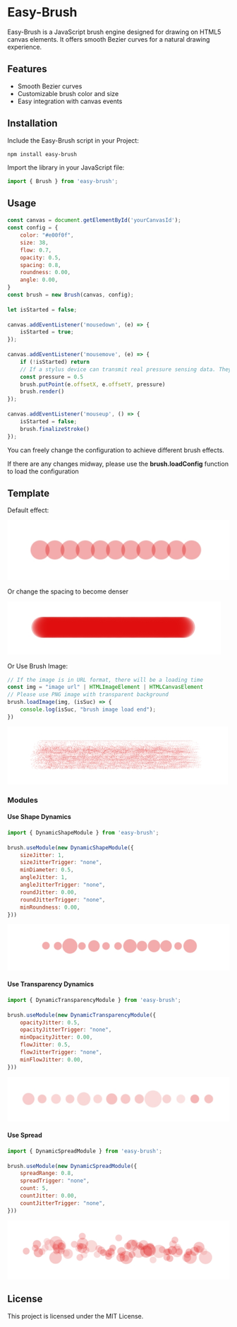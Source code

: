 # Easy-Brush

Easy-Brush is a JavaScript brush engine designed for drawing on HTML5 canvas elements. It offers smooth Bezier curves for a natural drawing experience.

## Features

- Smooth Bezier curves
- Customizable brush color and size
- Easy integration with canvas events

## Installation

Include the Easy-Brush script in your Project:

```shell
npm install easy-brush
```

Import the library in your JavaScript file:

```javascript
import { Brush } from 'easy-brush';
```

## Usage

```javascript
const canvas = document.getElementById('yourCanvasId');
const config = {
    color: "#e00f0f",
    size: 38,
    flow: 0.7,
    opacity: 0.5,
    spacing: 0.8,
    roundness: 0.00,
    angle: 0.00,
}
const brush = new Brush(canvas, config);

let isStarted = false;

canvas.addEventListener('mousedown', (e) => {
    isStarted = true;
});

canvas.addEventListener('mousemove', (e) => {
    if (!isStarted) return
    // If a stylus device can transmit real pressure sensing data. They can usually be obtained during events (e)
    const pressure = 0.5
    brush.putPoint(e.offsetX, e.offsetY, pressure)
    brush.render()
});

canvas.addEventListener('mouseup', () => {
    isStarted = false;
    brush.finalizeStroke()
});
```

You can freely change the configuration to achieve different brush effects.

If there are any changes midway, please use the **brush.loadConfig** function to load the configuration

## Template
Default effect:

![Default effect](https://github.com/DQLean/Easy-Brush/blob/main/docs/normal.png "Default effect")

Or change the spacing to become denser

![Dense effect](https://github.com/DQLean/Easy-Brush/blob/main/docs/normal_dense.png "Dense effect")

Or Use Brush Image:
```javascript
// If the image is in URL format, there will be a loading time
const img = "image url" | HTMLImageElement | HTMLCanvasElement
// Please use PNG image with transparent background
brush.loadImage(img, (isSuc) => {
    console.log(isSuc, "brush image load end");
})
```
![Use Brush Image](https://github.com/DQLean/Easy-Brush/blob/main/docs/use_image.png "Use Brush Image")

### Modules
#### Use Shape Dynamics
```javascript
import { DynamicShapeModule } from 'easy-brush';

brush.useModule(new DynamicShapeModule({
    sizeJitter: 1,
    sizeJitterTrigger: "none",
    minDiameter: 0.5,
    angleJitter: 1,
    angleJitterTrigger: "none",
    roundJitter: 0.00,
    roundJitterTrigger: "none",
    minRoundness: 0.00,
}))
```

![Use Dynamic Shape](https://github.com/DQLean/Easy-Brush/blob/main/docs/use_dynamic_shape_module.png "Use Dynamic Shape")

#### Use Transparency Dynamics
```javascript
import { DynamicTransparencyModule } from 'easy-brush';

brush.useModule(new DynamicTransparencyModule({
    opacityJitter: 0.5,
    opacityJitterTrigger: "none",
    minOpacityJitter: 0.00,
    flowJitter: 0.5,
    flowJitterTrigger: "none",
    minFlowJitter: 0.00,
}))
```

![Use Dynamic Transparency](https://github.com/DQLean/Easy-Brush/blob/main/docs/use_dynamic_transparency_module.png "Use Dynamic Transparency")

#### Use Spread
```javascript
import { DynamicSpreadModule } from 'easy-brush';

brush.useModule(new DynamicSpreadModule({
    spreadRange: 0.8,
    spreadTrigger: "none",
    count: 5,
    countJitter: 0.00,
    countJitterTrigger: "none",
}))
```

![Use Spread](https://github.com/DQLean/Easy-Brush/blob/main/docs/use_spread_module.png "Use Spread")

## License
This project is licensed under the MIT License.
